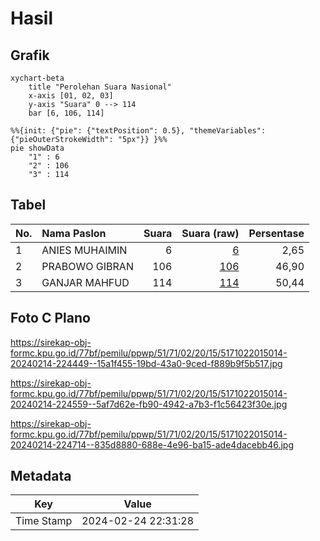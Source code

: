 # Hasil

## Grafik

```mermaid
xychart-beta
    title "Perolehan Suara Nasional"
    x-axis [01, 02, 03]
    y-axis "Suara" 0 --> 114
    bar [6, 106, 114]
```

```mermaid
%%{init: {"pie": {"textPosition": 0.5}, "themeVariables": {"pieOuterStrokeWidth": "5px"}} }%%
pie showData
    "1" : 6
    "2" : 106
    "3" : 114
```

## Tabel

| No. | Nama Paslon    | Suara | Suara (raw) | Persentase |
|:--- |:-------------- | -----:| -----------:| ----------:|
| 1   | ANIES MUHAIMIN | 6     | [6][p-1]    | 2,65       |
| 2   | PRABOWO GIBRAN | 106   | [106][p-2]  | 46,90      |
| 3   | GANJAR MAHFUD  | 114   | [114][p-3]  | 50,44      |


[p-1]: https://github.com/gigit-pemilu/pemilu-2024/blob/main/pilpres/hitung-suara/sub/51-bali/sub/71-kota-denpasar/sub/02-denpasar-timur/sub/2015-penatih-dangin-puri/sub/014-tps/sub/paslon-1.txt
[p-2]: https://github.com/gigit-pemilu/pemilu-2024/blob/main/pilpres/hitung-suara/sub/51-bali/sub/71-kota-denpasar/sub/02-denpasar-timur/sub/2015-penatih-dangin-puri/sub/014-tps/sub/paslon-2.txt
[p-3]: https://github.com/gigit-pemilu/pemilu-2024/blob/main/pilpres/hitung-suara/sub/51-bali/sub/71-kota-denpasar/sub/02-denpasar-timur/sub/2015-penatih-dangin-puri/sub/014-tps/sub/paslon-3.txt

## Foto C Plano

https://sirekap-obj-formc.kpu.go.id/77bf/pemilu/ppwp/51/71/02/20/15/5171022015014-20240214-224449--15a1f455-19bd-43a0-9ced-f889b9f5b517.jpg

https://sirekap-obj-formc.kpu.go.id/77bf/pemilu/ppwp/51/71/02/20/15/5171022015014-20240214-224559--5af7d62e-fb90-4942-a7b3-f1c56423f30e.jpg

https://sirekap-obj-formc.kpu.go.id/77bf/pemilu/ppwp/51/71/02/20/15/5171022015014-20240214-224714--835d8880-688e-4e96-ba15-ade4dacebb46.jpg


## Metadata

| Key        | Value               |
| ---------- | ------------------- |
| Time Stamp | 2024-02-24 22:31:28 |



